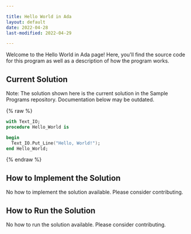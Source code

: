 ```yaml
---

title: Hello World in Ada
layout: default
date: 2022-04-28
last-modified: 2022-04-29

---
```


Welcome to the Hello World in Ada page! Here, you'll find the source code for this program as well as a description of how the program works.

## Current Solution

Note: The solution shown here is the current solution in the Sample Programs repository. Documentation below may be outdated.

{% raw %}

```Ada
with Text_IO;
procedure Hello_World is

begin
  Text_IO.Put_Line("Hello, World!");
end Hello_World;

```

{% endraw %}

## How to Implement the Solution

No how to implement the solution available. Please consider contributing.

## How to Run the Solution

No how to run the solution available. Please consider contributing.